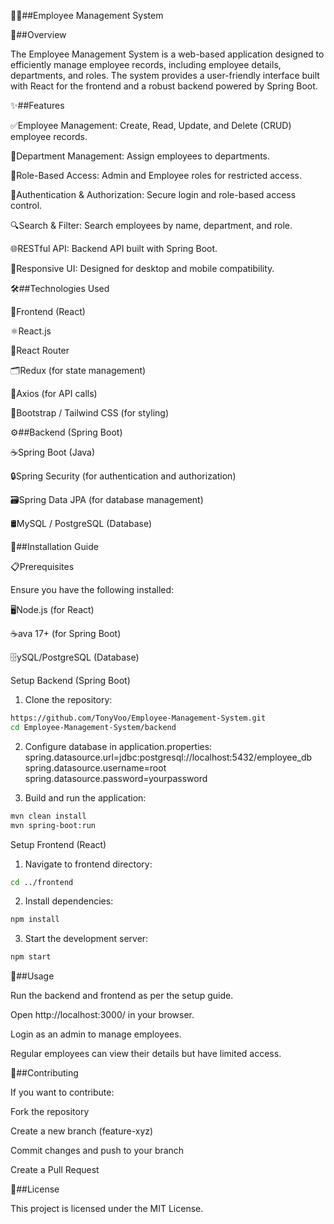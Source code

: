 👨‍💼##Employee Management System

📌##Overview

The Employee Management System is a web-based application designed to efficiently manage employee records, including employee details, departments, and roles. The system provides a user-friendly interface built with React for the frontend and a robust backend powered by Spring Boot.

✨##Features

✅Employee Management: Create, Read, Update, and Delete (CRUD) employee records.

🏢Department Management: Assign employees to departments.

🔐Role-Based Access: Admin and Employee roles for restricted access.

🔑Authentication & Authorization: Secure login and role-based access control.

🔍Search & Filter: Search employees by name, department, and role.

🌐RESTful API: Backend API built with Spring Boot.

📱Responsive UI: Designed for desktop and mobile compatibility.

🛠##Technologies Used

🎨Frontend (React)

⚛️React.js

🚏React Router

🗂Redux (for state management)

📡Axios (for API calls)

🎨Bootstrap / Tailwind CSS (for styling)

⚙️##Backend (Spring Boot)

☕Spring Boot (Java)

🔒Spring Security (for authentication and authorization)

🗃Spring Data JPA (for database management)

🛢MySQL / PostgreSQL (Database)

🚀##Installation Guide

📋Prerequisites

Ensure you have the following installed:

🖥Node.js (for React)

☕ava 17+ (for Spring Boot)

🗄ySQL/PostgreSQL (Database)

Setup Backend (Spring Boot)

1. Clone the repository:
```bash
https://github.com/TonyVoo/Employee-Management-System.git
cd Employee-Management-System/backend
```

2. Configure database in application.properties:
spring.datasource.url=jdbc:postgresql://localhost:5432/employee_db
spring.datasource.username=root
spring.datasource.password=yourpassword

3. Build and run the application:
```bash
mvn clean install
mvn spring-boot:run
```
Setup Frontend (React)

1. Navigate to frontend directory:
```bash
cd ../frontend
```

2. Install dependencies:
```bash
npm install
```
3. Start the development server:
```bash
npm start
```

📌##Usage

Run the backend and frontend as per the setup guide.

Open http://localhost:3000/ in your browser.

Login as an admin to manage employees.

Regular employees can view their details but have limited access.

🤝##Contributing

If you want to contribute:

Fork the repository

Create a new branch (feature-xyz)

Commit changes and push to your branch

Create a Pull Request

📜##License

This project is licensed under the MIT License.
